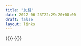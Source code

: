```yaml
---
title: "友链"
date: 2022-06-23T22:29:20+08:00
draft: false
layout: links
---
```


{{<friend-link name="Anduin Xue" description="let today = new Beginning();" avatar="https://anduin.aiursoft.com/avatar" url="https://anduin.aiursoft.com" >}}
{{<friend-link name="Aimer Neige" description="Tech Otakus Save The World" avatar="https://avatars.githubusercontent.com/u/51701792?v=4" url="https://aimerneige.com/en/" >}}

